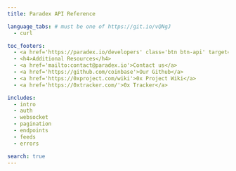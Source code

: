 ```yaml
---
title: Paradex API Reference

language_tabs: # must be one of https://git.io/vQNgJ
  - curl

toc_footers:
  - <a href='https://paradex.io/developers' class='btn btn-api' target='_blank'>Get an API key</a>
  - <h4>Additional Resources</h4>
  - <a href='mailto:contact@paradex.io'>Contact us</a>
  - <a href='https://github.com/coinbase'>Our Github</a>
  - <a href='https://0xproject.com/wiki'>0x Project Wiki</a>
  - <a href='https://0xtracker.com/'>0x Tracker</a>

includes:
  - intro
  - auth
  - websocket
  - pagination
  - endpoints
  - feeds
  - errors

search: true
---
```


